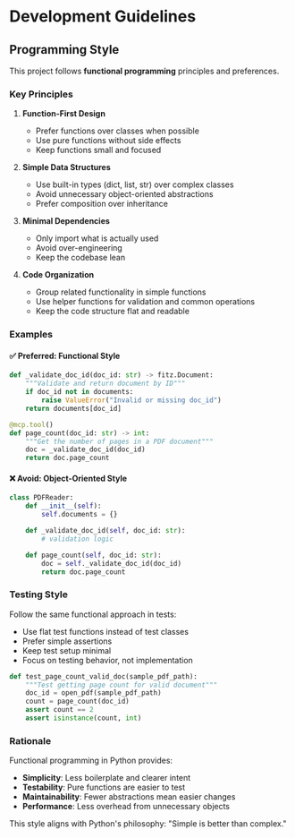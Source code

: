 # Development Guidelines

## Programming Style

This project follows **functional programming** principles and preferences.

### Key Principles

1. **Function-First Design**
   - Prefer functions over classes when possible
   - Use pure functions without side effects
   - Keep functions small and focused

2. **Simple Data Structures**
   - Use built-in types (dict, list, str) over complex classes
   - Avoid unnecessary object-oriented abstractions
   - Prefer composition over inheritance

3. **Minimal Dependencies**
   - Only import what is actually used
   - Avoid over-engineering
   - Keep the codebase lean

4. **Code Organization**
   - Group related functionality in simple functions
   - Use helper functions for validation and common operations
   - Keep the code structure flat and readable

### Examples

#### ✅ Preferred: Functional Style
```python
def _validate_doc_id(doc_id: str) -> fitz.Document:
    """Validate and return document by ID"""
    if doc_id not in documents:
        raise ValueError("Invalid or missing doc_id")
    return documents[doc_id]

@mcp.tool()
def page_count(doc_id: str) -> int:
    """Get the number of pages in a PDF document"""
    doc = _validate_doc_id(doc_id)
    return doc.page_count
```

#### ❌ Avoid: Object-Oriented Style
```python
class PDFReader:
    def __init__(self):
        self.documents = {}

    def _validate_doc_id(self, doc_id: str):
        # validation logic

    def page_count(self, doc_id: str):
        doc = self._validate_doc_id(doc_id)
        return doc.page_count
```

### Testing Style

Follow the same functional approach in tests:

- Use flat test functions instead of test classes
- Prefer simple assertions
- Keep test setup minimal
- Focus on testing behavior, not implementation

```python
def test_page_count_valid_doc(sample_pdf_path):
    """Test getting page count for valid document"""
    doc_id = open_pdf(sample_pdf_path)
    count = page_count(doc_id)
    assert count == 2
    assert isinstance(count, int)
```

### Rationale

Functional programming in Python provides:
- **Simplicity**: Less boilerplate and clearer intent
- **Testability**: Pure functions are easier to test
- **Maintainability**: Fewer abstractions mean easier changes
- **Performance**: Less overhead from unnecessary objects

This style aligns with Python's philosophy: "Simple is better than complex."